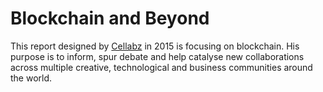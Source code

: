 # Blockchain and Beyond

This report designed by [Cellabz](http://www.cellabz.com) in 2015 is focusing on blockchain. His purpose is to inform, spur debate and help catalyse new collaborations across multiple creative, technological and business communities around the world.
